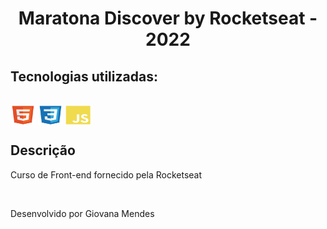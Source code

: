 <h1 align='center'> Maratona Discover by Rocketseat - 2022 </h1>

## Tecnologias utilizadas:

<div style="display: inline_block"><br>
<img align="center" alt="HTML" height="30" width="40" src="https://raw.githubusercontent.com/devicons/devicon/master/icons/html5/html5-original.svg">

<img align="center" alt="CSS" height="30" width="40" src="https://raw.githubusercontent.com/devicons/devicon/master/icons/css3/css3-original.svg">

<img align="center" alt="Js" height="30" width="40" src="https://raw.githubusercontent.com/devicons/devicon/master/icons/javascript/javascript-plain.svg">
</div>

## Descrição
<p> Curso de Front-end fornecido pela Rocketseat </p>

<br>

<p>Desenvolvido por Giovana Mendes </p>
